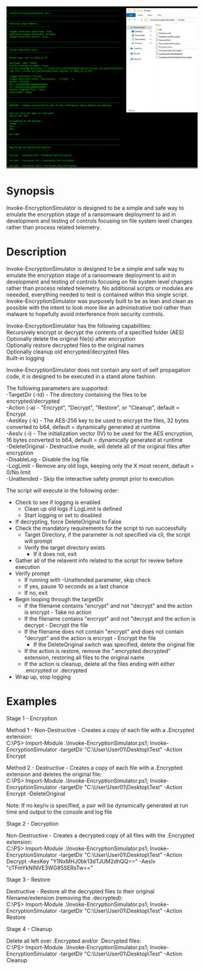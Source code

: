 ![Invoke-EncryptionSimulator](https://raw.githubusercontent.com/robwillisinfo/Invoke-EncryptionSimulator/main/Invoke-EncryptionSimulator.png)

# Synopsis
Invoke-EncryptionSimulator is designed to be a simple and safe way to emulate the encryption stage of a  ransomware deployment to aid in development and testing of controls focusing on file system level  changes rather than process related telemetry.

# Description
Invoke-EncryptionSimulator is designed to be a simple and safe way to emulate the encryption stage of a 
ransomware deployment to aid in development and testing of controls focusing on file system level 
changes rather than process related telemetry. No additional scripts or modules are neeeded, everything 
needed to test is contained within this single script. Invoke-EncryptionSimulator was purposely built to 
be as lean and clean as possible with the intent to look more like an administrative tool rather than 
malware to hopefully avoid interference from security controls.

Invoke-EncryptionSimulator has the following capabilities:  
Recursively encrypt or decrypt the contents of a specified folder (AES)  
Optionally delete the original file(s) after encryption  
Optionally restore decrypted files to the original names  
Optionally cleanup old encrypted/decrypted files  
Built-in logging  

Invoke-EncryptionSimulator does not contain any sort of self propagation code, it is designed to be executed
in a stand alone fashion.

The following parameters are supported:  
-TargetDir (-td) - The directory containing the files to be encrypted/decrypted  
-Action (-a) - "Encrypt", "Decrypt", "Restore", or "Cleanup", default = Encrypt  
-AesKey (-k) - The AES-256 key to be used to encrypt the files, 32 bytes converted to b64, default = dynamically generated at runtime   
-AesIv (-i) - The initialization vector (IV) to be used for the AES encryption, 16 bytes converted to b64, default = dynamically generated at runtime  
-DeleteOriginal - Destructive mode, will delete all of the original files after encryption  
-DisableLog - Disable the log file  
-LogLimit - Remove any old logs, keeping only the X most recent, default = 0/No limit  
-Unattended - Skip the interactive safety prompt prior to execution  

The script will execute in the following order:

- Check to see if logging is enabled
  - Clean up old logs if LogLimit is defined
  - Start logging or set to disabled 
- If decrypting, force DeleteOriginal to False
- Check the mandatory requirements for the script to run successfully
  - Target Directory, if the parameter is not specified via cli, the script will prompt
  - Verify the target directory exists
    - If it does not, exit
- Gather all of the relavent info related to the script for review before execution
- Verify prompt
  - If running with -Unattended parameter, skip check
  - If yes, pause 10 seconds as a last chance
  - If no, exit
- Begin looping through the targetDir
  - If the filename contains "encrypt" and not "decrypt" and the action is encrypt - Take no action
  - If the filename contains "encrypt" and not "decrypt and the action is decrypt - Decrypt the file
  - If the filename does not contain "encrypt" and does not contain "decrypt" and the action is encrypt - Encrypt the file
    - If the DeleteOriginal switch was specified, delete the original file
  - If the action is restore, remove the ".encrypted.decrypted" extension, restoring all files to the original name  
  - If the action is cleanup, delete all the files ending with either .encrypted or .decrypted
- Wrap up, stop logging

# Examples

Stage 1 - Encryption  

Method 1 - Non-Destructive - Creates a copy of each file with a .Encrypted extension:  
C:\PS> Import-Module .\Invoke-EncryptionSimulator.ps1; Invoke-EncryptionSimulator -targetDir "C:\User\User01\Desktop\Test" -Action Encrypt  

Method 2 - Destructive - Creates a copy of each file with a .Encrypted extension and deletes the original file:  
C:\PS> Import-Module .\Invoke-EncryptionSimulator.ps1; Invoke-EncryptionSimulator -targetDir "C:\User\User01\Desktop\Test" -Action Encrypt -DeleteOriginal  

Note: If no key/iv is specified, a pair will be dynamically generated at run time and output to the console and log file  


Stage 2 - Decryption  

Non-Destructive - Creates a decrypted copy of all files with the .Encrypted extension:  
C:\PS> Import-Module .\Invoke-EncryptionSimulator.ps1; Invoke-EncryptionSimulator -targetDir "C:\User\User01\Desktop\Test" -Action Decrypt -AesKey "Y1NxMHJ0bk13dTJUM2dhQQ==" -AesIv "cTFmYkNlNVE3WG85SERsTw=="  


Stage 3 - Restore  

Destructive - Restore all the decrypted files to their original filename/extension (removing the .decrypted):  
C:\PS> Import-Module .\Invoke-EncryptionSimulator.ps1; Invoke-EncryptionSimulator -targetDir "C:\User\User01\Desktop\Test" -Action Restore  

Stage 4 - Cleanup  

Delete all left over .Encrypted and/or .Decrypted files:  
C:\PS> Import-Module .\Invoke-EncryptionSimulator.ps1; Invoke-EncryptionSimulator -targetDir "C:\User\User01\Desktop\Test" -Action Cleanup  

